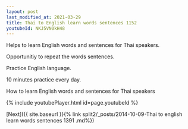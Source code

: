 ```yaml
---
layout: post
last_modified_at: 2021-03-29
title: Thai to English learn words sentences 1152 
youtubeId: NKJ5VN0kH48
---
```

 
 
Helps to learn English words and sentences for Thai speakers.

Opportunitiy to repeat the words sentences. 

Practice English language. 
 
10 minutes practice every day. 
 
How to learn English words and sentences for Thai speakers 
 
{% include youtubePlayer.html id=page.youtubeId %}
 
 
[Next]({{ site.baseurl }}{% link  split2/_posts/2014-10-09-Thai to english learn words sentences 1391 .md%})
 
